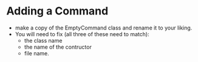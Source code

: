 # Adding a Command
* make a copy of the EmptyCommand class and rename it to your liking.
* You will need to fix (all three of these need to match):
    * the class name
    * the name of the contructor
    * file name.